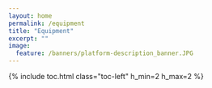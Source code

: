 ```yaml
---
layout: home
permalink: /equipment
title: "Equipment"
excerpt: ""
image:
  feature: /banners/platform-description_banner.JPG
---
```

{% include toc.html class="toc-left" h_min=2 h_max=2 %}

